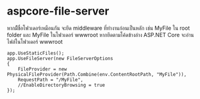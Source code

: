 # aspcore-file-server

หากมีืชื่อโฟวเดอร์เหมือนกัน จะยึด middleware ที่ทำงานก่อนเป็นหลัก เช่น MyFile ใน root folder และ MyFile ในโฟวเดอร์ wwwroot หากยึดตามโค้ดข้างล่าง ASP.NET Core จะอ่านไฟล์ในโฟวเดอร์ wwwroot

```
app.UseStaticFiles();
app.UseFileServer(new FileServerOptions
{
    FileProvider = new PhysicalFileProvider(Path.Combine(env.ContentRootPath, "MyFile")),
    RequestPath = "/MyFile",
    //EnableDirectoryBrowsing = true
});
```